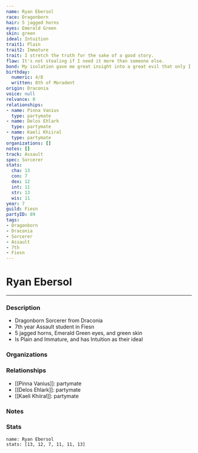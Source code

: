 ```yaml
---
name: Ryan Ebersol
race: Dragonborn
hair: 5 jagged horns
eyes: Emerald Green
skin: green
ideal: Intuition
trait1: Plain
trait2: Immature
trait: I stretch the truth for the sake of a good story.
flaw: It's not stealing if I need it more than someone else.
bond: My isolation gave me great insight into a great evil that only I can destroy.
birthday:
  numeric: 4/8
  written: 8th of Moradent
origin: Draconia
voice: null
relvance: 0
relationships:
- name: Pinna Vanius
  type: partymate
- name: Delos Ehlark
  type: partymate
- name: Kaeli Khiiral
  type: partymate
organizations: []
notes: []
track: Assault
spec: Sorcerer
stats:
  cha: 13
  con: 7
  dex: 12
  int: 11
  str: 13
  wis: 11
year: 7
guild: Fiesn
partyID: 89
tags:
- Dragonborn
- Draconia
- Sorcerer
- Assault
- 7th
- Fiesn
---
```

# Ryan Ebersol
---
### Description
- Dragonborn Sorcerer from Draconia
- 7th year Assault student in Fiesn
- 5 jagged horns, Emerald Green eyes, and green skin
- Is Plain and Immature, and has Intuition as their ideal

### Organizations

### Relationships
- [[Pinna Vanius]]: partymate
- [[Delos Ehlark]]: partymate
- [[Kaeli Khiiral]]: partymate

### Notes

### Stats
```statblock
name: Ryan Ebersol
stats: [13, 12, 7, 11, 11, 13]
```